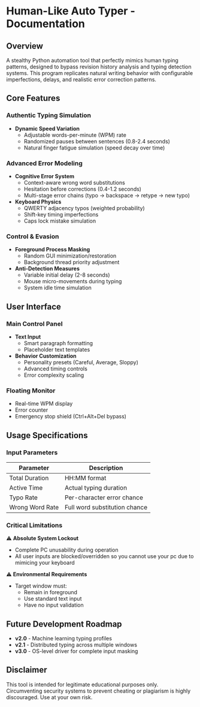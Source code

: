 # **Human-Like Auto Typer - Documentation**  

## **Overview**  
A stealthy Python automation tool that perfectly mimics human typing patterns, designed to bypass revision history analysis and typing detection systems. This program replicates natural writing behavior with configurable imperfections, delays, and realistic error correction patterns.

## **Core Features**  

### **Authentic Typing Simulation**  
- **Dynamic Speed Variation**  
  - Adjustable words-per-minute (WPM) rate  
  - Randomized pauses between sentences (0.8-2.4 seconds)  
  - Natural finger fatigue simulation (speed decay over time)  

### **Advanced Error Modeling**  
- **Cognitive Error System**  
  - Context-aware wrong word substitutions  
  - Hesitation before corrections (0.4-1.2 seconds)  
  - Multi-stage error chains (typo → backspace → retype → new typo)  
- **Keyboard Physics**  
  - QWERTY adjacency typos (weighted probability)  
  - Shift-key timing imperfections  
  - Caps lock mistake simulation  

### **Control & Evasion**  
- **Foreground Process Masking**  
  - Random GUI minimization/restoration  
  - Background thread priority adjustment  
- **Anti-Detection Measures**  
  - Variable initial delay (2-8 seconds)  
  - Mouse micro-movements during typing  
  - System idle time simulation  

## **User Interface**  

### **Main Control Panel**  
- **Text Input**  
  - Smart paragraph formatting  
  - Placeholder text templates  
- **Behavior Customization**  
  - Personality presets (Careful, Average, Sloppy)  
  - Advanced timing controls  
  - Error complexity scaling  

### **Floating Monitor**  
- Real-time WPM display  
- Error counter  
- Emergency stop shield (Ctrl+Alt+Del bypass)  

## **Usage Specifications**  

### **Input Parameters**  
| Parameter          | Description                    |
|--------------------|--------------------------------|
| Total Duration     | HH:MM format                   |
| Active Time        | Actual typing duration         |
| Typo Rate          | Per-character error chance     |
| Wrong Word Rate    | Full word substitution chance  |

### **Critical Limitations**  
⚠ **Absolute System Lockout**  
- Complete PC unusability during operation  
- All user inputs are blocked/overridden so you cannot use your pc due to mimicing your keyboard  

⚠ **Environmental Requirements**  
- Target window must:  
  - Remain in foreground  
  - Use standard text input  
  - Have no input validation    

## **Future Development Roadmap**  
- **v2.0** - Machine learning typing profiles  
- **v2.1** - Distributed typing across multiple windows  
- **v3.0** - OS-level driver for complete input masking  

## **Disclaimer**  
This tool is intended for legitimate educational purposes only. Circumventing security systems to prevent cheating or plagiarism is highly discouraged. Use at your own risk.  
